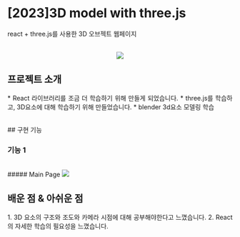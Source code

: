 # [2023]3D model with three.js
react + three.js를 사용한 3D 오브젝트 웹페이지
<p align="center">
  <br>
 <img src="https://github.com/Jiyoon0612/React-three.js/assets/137297934/41574c0b-d868-4d26-8c3c-9c2184bf9e75">
  <br>
</p>


## 프로젝트 소개

<p align="justify">
* React 라이브러리를 조금 더 학습하기 위해 만들게 되었습니다.
* three.js를 학습하고, 3D요소에 대해 학습하기 위해 만들었습니다.
* blender 3d요소 모델링 학습
</p>
<br>
## 구현 기능

### 기능 1
<br>
##### Main Page
 <img src="https://github.com/Jiyoon0612/React-three.js/assets/137297934/7bfe298d-f4e5-4be5-b137-888eeb641d39">

<br>

## 배운 점 & 아쉬운 점

<p align="justify">
 1. 3D 요소의 구조와 조도와 카메라 시점에 대해 공부해야한다고 느꼈습니다.
 2. React의 자세한 학습의 필요성을 느꼈습니다.
</p>

<br>


